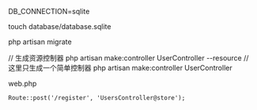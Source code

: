 DB_CONNECTION=sqlite

touch database/database.sqlite

php artisan migrate

// 生成资源控制器
php artisan make:controller UserController --resource
// 这里只生成一个简单控制器
php artisan make:controller UserController

web.php
```
Route::post('/register', 'UsersController@store');
```


